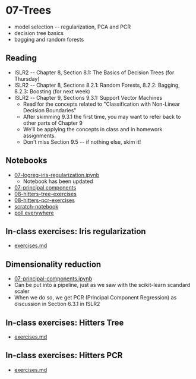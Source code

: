 
# 07-Trees

* model selection -- regularization, PCA and PCR
* decision tree basics
* bagging and random forests

## Reading

* ISLR2 -- Chapter 8, Section 8.1: The Basics of Decision Trees (for Thursday)
* ISLR2 -- Chapter 8, Sections 8.2.1: Random Forests, 8.2.2: Bagging, 8.2.3: Boosting (for next week)
* ISLR2 -- Chapter 9, Sections 9.3.1: Support Vector Machines
  * Read for the concepts related to "Classification with Non-Linear Decision Boundaries"
  * After skimming 9.3.1 the first time, you may want to refer back to other parts of Chapter 9
  * We'll be applying the concepts in class and in homework assignments.
  * Don't miss Section 9.5 -- if nothing else, skim it!

## Notebooks

* [07-logreg-iris-regularization.ipynb](https://colab.research.google.com/drive/12Vs332xNtq7s2aIZvcof221uVo1G6DQL)
  * Notebook has been updated
* [07-principal components](https://colab.research.google.com/drive/1KPXIhCoPorVjtXIYLGt7m-ZAcHM8FK7X)
* [08-hitters-tree-exercises](https://colab.research.google.com/drive/1_zmY7F32MUysHbuUHDzppPvyHpVNZbtL?usp=sharing)
* [08-hitters-pcr-exercises](https://colab.research.google.com/drive/1qDeQP3Jhdarwm8UrngK7SqScAXLgXgMV?usp=sharing)
* [scratch-notebook](https://colab.research.google.com/drive/1H4sj-XdST_PqBXQTrkutsamSFrOs2wNG)
* [poll everywhere](https://pollev.com/pbogden)

## In-class exercises: Iris regularization

* [exercises.md](exercises.md)

## Dimensionality reduction

* [07-principal-components.ipynb](https://colab.research.google.com/drive/1Xc5SNhD9NY-4IGE-mGdPu8mdpPTxHIIf?usp=sharing)
* Can be put into a pipeline, just as we saw with the scikit-learn scandard scaler
* When we do so, we get PCR (Principal Component Regression) as discussion in Section 6.3.1 in ISLR2

## In-class exercises: Hitters Tree

* [exercises.md](exercises.md)

## In-class exercises: Hitters PCR

* [exercises.md](exercises.md)
